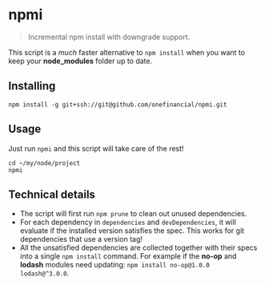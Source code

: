 # npmi
> Incremental npm install with downgrade support.

This script is a *much* faster alternative to `npm install` when you want to keep your **node_modules** folder up to date.

## Installing

```shell
npm install -g git+ssh://git@github.com/onefinancial/npmi.git
```

## Usage

Just run `npmi` and this script will take care of the rest!

```shell
cd ~/my/node/project
npmi
```


## Technical details

- The script will first run `npm prune` to clean out unused dependencies.
- For each dependency in `dependencies` and `devDependencies`, it will evaluate if the installed version satisfies the spec. This works for git dependencies that use a version tag!
- All the unsatisfied dependencies are collected together with their specs into a single `npm install` command. For example if the **no-op** and **lodash** modules need updating: `npm install no-op@1.0.0 lodash@^3.0.0`.

